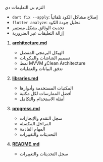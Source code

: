 

التزم بي التعليمات دي 


- `dart fix --apply`: إصلاح مشاكل الكود تلقائياً
- `flutter analyze`: تحليل جودة الكود
- تحديث الوثائق بشكل مستمر
- إزالة التعليقات غير الضرورية

1. **[architecture.md](./docs/architecture.md)**
   - الهيكل البرمجي المفصل
   - تصميم الشاشات والمكونات
   - نمط MVVM وClean Architecture
   - تدفق البيانات والعمليات

2. **[libraries.md](./docs/libraries.md)**
   - المكتبات المستخدمة وأدوارها
   - أفضل الممارسات لكل مكتبة
   - أمثلة الاستخدام والتكامل

3. **[progress.md](./docs/progress.md)**
   - سجل التقدم والإنجازات
   - المراحل المكتملة
   - المهام القادمة
   - التحديثات والتغييرات

4. **[README.md](./docs/README.md)**
   - سجل التحديثات والتغييرات
